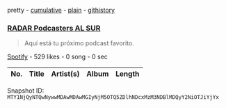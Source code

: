 pretty - [cumulative](/playlists/cumulative/37i9dQZF1DWVzxICEYRu0h.md) - [plain](/playlists/plain/37i9dQZF1DWVzxICEYRu0h) - [githistory](https://github.githistory.xyz/mackorone/spotify-playlist-archive/blob/main/playlists/plain/37i9dQZF1DWVzxICEYRu0h)

### [RADAR Podcasters AL SUR](https://open.spotify.com/playlist/37i9dQZF1DWVzxICEYRu0h)

> Aquí está tu próximo podcast favorito.

[Spotify](https://open.spotify.com/user/spotify) - 529 likes - 0 song - 0 sec

| No. | Title | Artist(s) | Album | Length |
|---|---|---|---|---|

Snapshot ID: `MTY1NjQyNTQwNywwMDAwMDAwMGIyNjM5OTQ5ZDlhNDcxMzM3NDBlMDQyY2NiOTJiYjYx`
